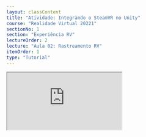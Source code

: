 ```yaml
---
layout: classContent
title: "Atividade: Integrando o SteamVR no Unity"
course: "Realidade Virtual 20221"
sectionNo: 1
section: "Experiência RV"
lectureOrder: 2
lecture: "Aula 02: Rastreamento RV"
itemOrder: 1
type: "Tutorial"
---
```


<iframe src="https://docs.google.com/document/d/e/2PACX-1vR6miU9pYKx2HujPrCyGfLTjiFUrvTP4jhAJurLgufdLe9QFbsvXyrQ0W7lPNM3dmVzClntxevkhM0m/pub?embedded=true"></iframe>
